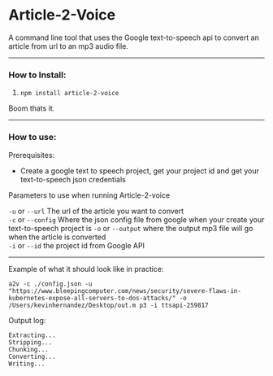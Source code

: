 # Article-2-Voice

A command line tool that uses the Google text-to-speech api to convert an article from url to an mp3 audio file.

-------


### How to Install:

1. `npm install article-2-voice`
 
Boom thats it.

------
### How to use:

Prerequisites:
- Create a google text to speech project, get your project id and get your text-to-speech json credentials

 
Parameters to use when running Article-2-voice

`-u` or `--url` The url of the article you want to convert <br>
`-c` or `--config` Where the json config file from google when your create your <br>text-to-speech project is
`-o` or `--output` where the output mp3 file will go when the article is converted<br>
`-i` or `--id` the project id from Google API<br>

---
Example of what it should look like in practice:

`a2v -c ./config.json -u "https://www.bleepingcomputer.com/news/security/severe-flaws-in-kubernetes-expose-all-servers-to-dos-attacks/" -o /Users/kevinhernandez/Desktop/out.m
p3 -i ttsapi-259817`

Output log:
```
Extracting...
Stripping...
Chunking...
Converting...
Writing...
```
